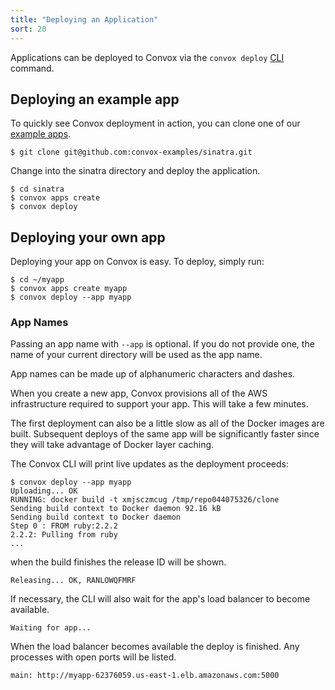```yaml
---
title: "Deploying an Application"
sort: 20
---
```

Applications can be deployed to Convox via the `convox deploy` [CLI](https://github.com/convox/cli) command.

## Deploying an example app

To quickly see Convox deployment in action, you can clone one of our [example apps](https://github.com/convox-examples).

    $ git clone git@github.com:convox-examples/sinatra.git

Change into the sinatra directory and deploy the application.

    $ cd sinatra
    $ convox apps create
    $ convox deploy

## Deploying your own app

Deploying your app on Convox is easy. To deploy, simply run:

    $ cd ~/myapp
    $ convox apps create myapp
    $ convox deploy --app myapp

<div class="block-callout block-show-callout type-info">
  <h3>App Names</h3>
  <p>Passing an app name with <code>--app</code> is optional. If you do not provide one, the name of your current directory will be used as the app name.</p>

  <p>App names can be made up of alphanumeric characters and dashes.</p>
</div>

When you create a new app, Convox provisions all of the AWS infrastructure required to support your app. This will take a few minutes.

The first deployment can also be a little slow as all of the Docker images are built. Subsequent deploys of the same app will be significantly faster since they will take advantage of Docker layer caching.

The Convox CLI will print live updates as the deployment proceeds:

    $ convox deploy --app myapp
    Uploading... OK
    RUNNING: docker build -t xmjsczmcug /tmp/repo044075326/clone
    Sending build context to Docker daemon 92.16 kB
    Sending build context to Docker daemon
    Step 0 : FROM ruby:2.2.2
    2.2.2: Pulling from ruby
    ...

when the build finishes the release ID will be shown.

    Releasing... OK, RANLOWQFMRF

If necessary, the CLI will also wait for the app's load balancer to become available.

    Waiting for app...

When the load balancer becomes available the deploy is finished. Any processes with open ports will be listed.

    main: http://myapp-62376059.us-east-1.elb.amazonaws.com:5000
